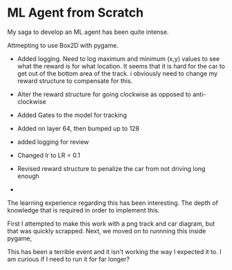 # ML Agent from Scratch

My saga to develop an ML agent has been quite intense.

Attmepting to use Box2D with pygame.

* Added logging. Need to log maximum and minimum (x,y) values to see what the reward is for what location. It seems that it is hard for the car to get out of the bottom area of the track. i obviously need to change my reward structure to compensate for this.

* Alter the reward structure for going clockwise as opposed to anti-clockwise
* Added Gates to the model for tracking
* Added nn layer 64, then bumped up to 128
* added logging for review
* Changed lr to LR = 0.1
* Revised reward structure to penalize the car from not driving long enough
* 

The learning experience regarding this has been interesting. The depth of knowledge that is required in order to implement this.

First I attempted to make this work with a png track and car diagram, but that was quickly scrapped.
Next, we moved on to runnning this inside pygame, 


This has been a terrible event and it isn't working the way I expected it to. I am curious if I need to run it for far longer?
